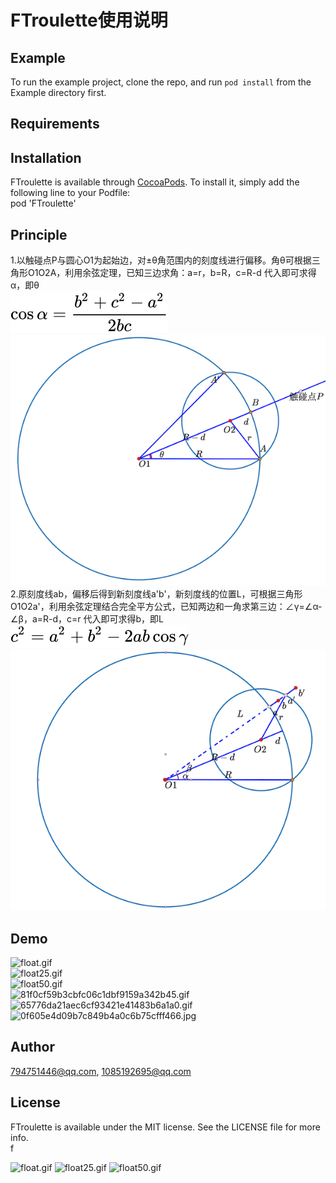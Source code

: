 # FTroulette使用说明

<a name="gY99j"></a>
## Example
To run the example project, clone the repo, and run `pod install` from the Example directory first.
<a name="VfdAw"></a>
## Requirements
<a name="eHz2z"></a>
## Installation
FTroulette is available through [CocoaPods](https://cocoapods.org/). To install it, simply add the following line to your Podfile:<br />pod 'FTroulette'
<a name="f5hox"></a>
## Principle
1.以触碰点P与圆心O1为起始边，对±θ角范围内的刻度线进行偏移。角θ可根据三角形O1O2A，利用余弦定理，已知三边求角：a=r，b=R，c=R-d 代入即可求得α，即θ<br />[![](https://github.com/Takemoto-xie/resource/raw/master/roulette/%E4%BD%99%E5%BC%A6%E5%AE%9A%E7%90%86.svg#align=left&display=inline&height=50&margin=%5Bobject%20Object%5D&originHeight=50&originWidth=189&status=done&style=none&width=189)](https://github.com/Takemoto-xie/resource/blob/master/roulette/%E4%BD%99%E5%BC%A6%E5%AE%9A%E7%90%86.svg)<br />[![](https://github.com/Takemoto-xie/resource/raw/master/roulette/roulette1.png#align=left&display=inline&height=477&margin=%5Bobject%20Object%5D&originHeight=477&originWidth=600&status=done&style=none&width=600)](https://github.com/Takemoto-xie/resource/blob/master/roulette/roulette1.png)<br />2.原刻度线ab，偏移后得到新刻度线a'b'，新刻度线的位置L，可根据三角形O1O2a'，利用余弦定理结合完全平方公式，已知两边和一角求第三边：∠γ=∠α-∠β，a=R-d，c=r 代入即可求得b，即L<br />[![](https://github.com/Takemoto-xie/resource/raw/master/roulette/%E4%BD%99%E5%BC%A6%E5%AE%9A%E7%90%862.svg#align=left&display=inline&height=27&margin=%5Bobject%20Object%5D&originHeight=27&originWidth=213&status=done&style=none&width=213)](https://github.com/Takemoto-xie/resource/blob/master/roulette/%E4%BD%99%E5%BC%A6%E5%AE%9A%E7%90%862.svg)<br />[![](https://github.com/Takemoto-xie/resource/raw/master/roulette/roulette2.png#align=left&display=inline&height=497&margin=%5Bobject%20Object%5D&originHeight=497&originWidth=600&status=done&style=none&width=600)](https://github.com/Takemoto-xie/resource/blob/master/roulette/roulette2.png)
<a name="f0UKR"></a>
## Demo
![float.gif](https://cdn.nlark.com/yuque/0/2020/gif/414848/1598598613446-be6ed6e4-bead-4b66-b8d3-fd74e7452b24.gif#align=left&display=inline&height=192&margin=%5Bobject%20Object%5D&name=float.gif&originHeight=192&originWidth=256&size=7105062&status=done&style=none&width=256)<br />![float25.gif](https://cdn.nlark.com/yuque/0/2020/gif/414848/1598598876961-56786168-08cf-4c6d-8e2a-c5eb741a4402.gif#align=left&display=inline&height=240&margin=%5Bobject%20Object%5D&name=float25.gif&originHeight=240&originWidth=320&size=6672039&status=done&style=none&width=320)<br />![float50.gif](https://cdn.nlark.com/yuque/0/2020/gif/414848/1598601288409-e228bcbe-6841-40cd-8edb-d1043b947179.gif#align=left&display=inline&height=480&margin=%5Bobject%20Object%5D&name=float50.gif&originHeight=480&originWidth=640&size=5607157&status=done&style=none&width=640)<br />![81f0cf59b3cbfc06c1dbf9159a342b45.gif](https://cdn.nlark.com/yuque/0/2020/gif/414848/1598586326289-406e3ea0-5ded-4a7b-8f61-1aaca70881b5.gif#align=left&display=inline&height=400&margin=%5Bobject%20Object%5D&name=81f0cf59b3cbfc06c1dbf9159a342b45.gif&originHeight=400&originWidth=580&size=623051&status=done&style=none&width=580)![65776da21aec6cf93421e41483b6a1a0.gif](https://cdn.nlark.com/yuque/0/2020/gif/414848/1598586329135-efa77ba9-a3bd-4e00-a91c-a0a157422d3b.gif#align=left&display=inline&height=480&margin=%5Bobject%20Object%5D&name=65776da21aec6cf93421e41483b6a1a0.gif&originHeight=480&originWidth=480&size=601635&status=done&style=none&width=480)<br />![0f605e4d09b7c849b4a0c6b75cfff466.jpg](https://cdn.nlark.com/yuque/0/2020/jpeg/414848/1598599400779-a5e1eb81-a6ff-4065-aa4c-c32903c03601.jpeg#align=left&display=inline&height=4320&margin=%5Bobject%20Object%5D&name=0f605e4d09b7c849b4a0c6b75cfff466.jpg&originHeight=4320&originWidth=7680&size=3784301&status=done&style=none&width=7680)
<a name="UFtms"></a>
## Author
[794751446@qq.com](mailto:794751446@qq.com), [1085192695@qq.com](mailto:1085192695@qq.com)
<a name="de3la"></a>
## License
FTroulette is available under the MIT license. See the LICENSE file for more info.<br />f

![float.gif](https://github.com/Takemoto-xie/testReadMe/blob/master/float.gif)
![float25.gif](https://github.com/Takemoto-xie/testReadMe/blob/master/float25.gif)
![float50.gif](https://github.com/Takemoto-xie/testReadMe/blob/master/float50.gif)
